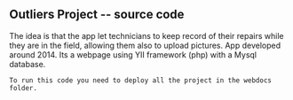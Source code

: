 

## Outliers Project -- source code

The idea is that the app let technicians to keep record of their repairs while they are in the field, allowing them also to upload pictures. App developed around 2014. 
Its a webpage using YII framework (php) with a Mysql database.

```
To run this code you need to deploy all the project in the webdocs folder.